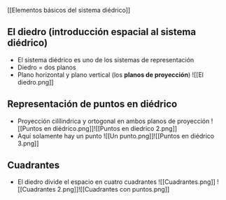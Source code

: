 [[Elementos básicos del sistema diédrico]]

## El diedro (introducción espacial al sistema diédrico)

- El sistema diédrico es uno de los sistemas de representación
- Diedro = dos planos
- Plano horizontal y plano vertical (los **planos de proyección**)
![[El diedro.png]]

## Representación de puntos en diédrico

- Proyección cilílindrica y ortogonal en ambos planos de proyección
![[Puntos en diédrico.png]]![[Puntos en diedrico 2.png]]
- Aquí solamente hay un punto
![[Un punto.png]]![[Puntos en diédrico 3.png]]

## Cuadrantes
- El diedro divide el espacio en cuatro cuadrantes
![[Cuadrantes.png]]
![[Cuadrantes 2.png]]![[Cuadrantes con puntos.png]]